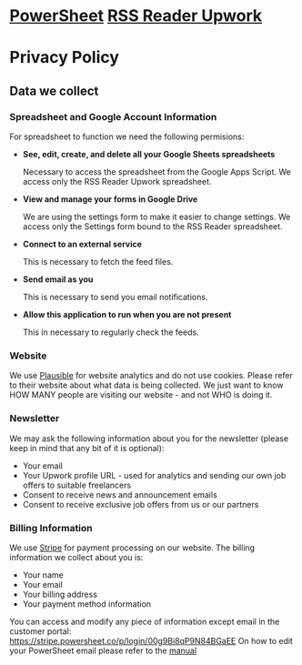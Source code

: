# [PowerSheet](https://powersheet.co/) [RSS Reader Upwork](https://powersheet.co/rss-reader-upwork/)

# Privacy Policy

## Data we collect

### Spreadsheet and Google Account Information

For spreadsheet to function we need the following permisions:

* **See, edit, create, and delete all your Google Sheets spreadsheets**

  Necessary to access the spreadsheet from the Google Apps Script. We access only the RSS Reader Upwork spreadsheet.
  
* **View and manage your forms in Google Drive**

  We are using the settings form to make it easier to change settings. We access only the Settings form bound to the RSS Reader spreadsheet.
  
* **Connect to an external service**

  This is necessary to fetch the feed files.
  
* **Send email as you**

  This is necessary to send you email notifications.
  
* **Allow this application to run when you are not present**

  This in necessary to regularly check the feeds.






### Website

We use [Plausible](https://plausible.io/) for website analytics and do not use cookies. Please refer to their website about what data is being collected.
We just want to know HOW MANY people are visiting our website - and not WHO is doing it.

### Newsletter

We may ask the following information about you for the newsletter (please keep in mind that any bit of it is optional):
* Your email
* Your Upwork profile URL - used for analytics and sending our own job offers to suitable freelancers
* Consent to receive news and announcement emails
* Consent to receive exclusive job offers from us or our partners

### Billing Information

We use [Stripe](https://stripe.com) for payment processing on our website. The billing information we collect about you is:

* Your name
* Your email
* Your billing address
* Your payment method information

You can access and modify any piece of information except email in the customer portal: https://stripe.powersheet.co/p/login/00g9Bi8qP9N84BGaEE
On how to edit your PowerSheet email please refer to the [manual](https://powersheet.co/rss-reader-upwork/manual#i-want-to-change-the-email-i-am-sending-from)



